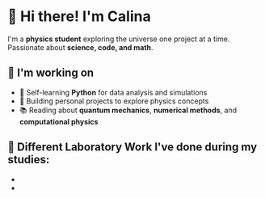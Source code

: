 # 👋 Hi there! I'm Calina

I'm a **physics student** exploring the universe one project at a time.  
Passionate about **science, code, and math**.

## 🚀 I'm working on 

- 🔭 Self-learning **Python** for data analysis and simulations
- 🧠 Building personal projects to explore physics concepts
- 📚 Reading about **quantum mechanics**, **numerical methods**, and **computational physics**


## 🧠 Different Laboratory Work I've done during my studies: 
- 
-
